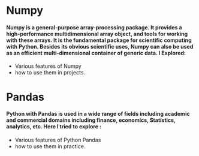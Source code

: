 
# Numpy
<h4>Numpy is a general-purpose array-processing package. It provides a high-performance multidimensional array object, and tools for working with these arrays. It is the fundamental package for scientific computing with Python.
Besides its obvious scientific uses, Numpy can also be used as an efficient multi-dimensional container of generic data. I Explored:</h4>
<ul>
<li>Various features of Numpy </li>
<li>how to use them in projects.</li>
</ul>


# Pandas
<h4>Python with Pandas is used in a wide range of fields including academic and commercial domains including finance, economics, Statistics, analytics, etc. Here I tried to explore :</h4>
<ul>
<li>Various features of Python Pandas </li>
<li>how to use them in practice.</li>
</ul>
